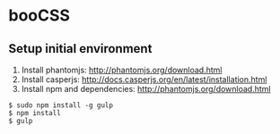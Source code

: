 booCSS
======

## Setup initial environment ##

1. Install phantomjs: http://phantomjs.org/download.html
2. Install casperjs: http://docs.casperjs.org/en/latest/installation.html
3. Install npm and dependencies: http://phantomjs.org/download.html

```
$ sudo npm install -g gulp
$ npm install
$ gulp
```

